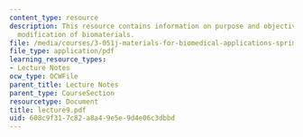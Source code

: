 ```yaml
---
content_type: resource
description: This resource contains information on purpose and objectives of surface
  modification of biomaterials.
file: /media/courses/3-051j-materials-for-biomedical-applications-spring-2006/608c9f317c82a8a49e5e9d4e06c3dbbd_lecture9.pdf
file_type: application/pdf
learning_resource_types:
- Lecture Notes
ocw_type: OCWFile
parent_title: Lecture Notes
parent_type: CourseSection
resourcetype: Document
title: lecture9.pdf
uid: 608c9f31-7c82-a8a4-9e5e-9d4e06c3dbbd
---
```

